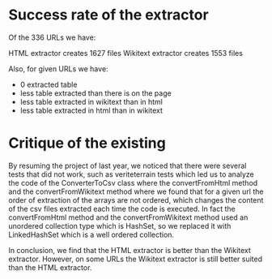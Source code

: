# Success rate of the extractor 

Of the 336 URLs we have:

HTML extractor creates 1627 files
Wikitext extractor creates 1553 files

Also, for given URLs we have:

- 0 extracted table
- less table extracted than there is on the page
- less table extracted in wikitext than in html
- less table extracted in html than in wikitext

# Critique of the existing

By resuming the project of last year, we noticed that there were several tests that did not work, 
such as veriteterrain tests which led us to analyze the code of the ConverterToCsv class where the convertFromHtml method and the convertFromWikitext method 
where we found that for a given url the order of extraction of the arrays are not ordered, which changes the content of the csv files extracted each time the code is executed.
In fact the convertFromHtml method and the convertFromWikitext method used an unordered collection type which is HashSet, 
so we replaced it with LinkedHashSet which is a well ordered collection.

In conclusion, we find that the HTML extractor is better than the Wikitext extractor. However, 
on some URLs the Wikitext extractor is still better suited than the HTML extractor.
